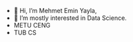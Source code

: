 - 👋 Hi, I’m Mehmet Emin Yayla,
- 👀 I’m mostly interested in Data Science.
- METU CENG
- TUB CS

<!---
meminyayla/meminyayla is a ✨ special ✨ repository because its `README.md` (this file) appears on your GitHub profile.
You can click the Preview link to take a look at your changes.
--->
